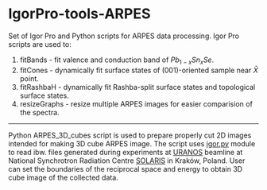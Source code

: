 # IgorPro-tools-ARPES
Set of Igor Pro and Python scripts for ARPES data processing.
Igor Pro scripts are used to: 
1. fitBands - fit valence and conduction band of $Pb_{1-x}Sn_{x}Se$.
2. fitCones - dynamically fit surface states of (001)-oriented sample near $\bar X$ point.
3. fitRashbaH - dynamically fit Rashba-split surface states and topological surface states.
4. resizeGraphs - resize multiple ARPES images for easier comparision of the spectra.
---
Python ARPES_3D_cubes script is used to prepare properly cut 2D images intended for making 3D cube ARPES image.
The script uses [igor.py](https://github.com/wking/igor) module to read ibw. files generated during experiments at [URANOS](https://synchrotron.uj.edu.pl/en_GB/linie-badawcze/uranos) beamline at National Synchrotron Radiation Centre [SOLARIS](https://synchrotron.uj.edu.pl/en_GB/start) in Kraków, Poland.
User can set the boundaries of the reciprocal space and energy to obtain 3D cube image of the collected data.
